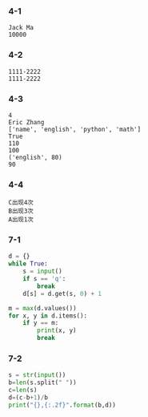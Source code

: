 ### 4-1
```
Jack Ma
10000
```
### 4-2
```
1111-2222
1111-2222
```

### 4-3
```
4
Eric Zhang
['name', 'english', 'python', 'math']
True
110
100
('english', 80)
90
```
### 4-4
```
C出现4次
B出现3次
A出现1次
```
### 7-1
```py
d = {}
while True:
    s = input()
    if s == 'q':
        break
    d[s] = d.get(s, 0) + 1

m = max(d.values())
for x, y in d.items():
    if y == m:
        print(x, y)
        break
```
### 7-2
```py
s = str(input())
b=len(s.split(" "))
c=len(s)
d=(c-b+1)/b
print("{},{:.2f}".format(b,d))
```